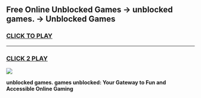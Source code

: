
## Free Online Unblocked Games → unblocked games. → Unblocked Games
<h3>
<a href="https://premium.freeplayer.one?title=unblocked_games.&ref=21F">CLICK TO PLAY</a></h3>
<hr>

<h3>
<a href="https://premium.freeplayer.one?title=unblocked_games.&ref=21F">CLICK 2 PLAY</a>
  
</h3>

<a href="https://premium.freeplayer.one?title=unblocked_games.&ref=21F/"><img src="https://clearcache.store/games.png"></a>


**unblocked games. games unblocked: Your Gateway to Fun and Accessible Online Gaming**
